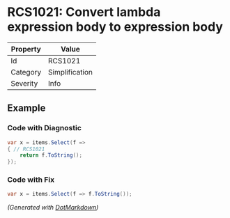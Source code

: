 # RCS1021: Convert lambda expression body to expression body

| Property | Value          |
| -------- | -------------- |
| Id       | RCS1021        |
| Category | Simplification |
| Severity | Info           |

## Example

### Code with Diagnostic

```csharp
var x = items.Select(f =>
{ // RCS1021
    return f.ToString();
});
```

### Code with Fix

```csharp
var x = items.Select(f => f.ToString());
```


*\(Generated with [DotMarkdown](http://github.com/JosefPihrt/DotMarkdown)\)*